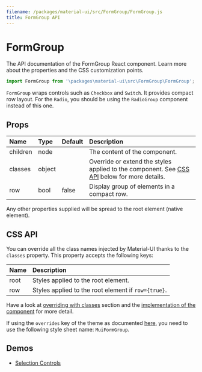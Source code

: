 ```yaml
---
filename: /packages/material-ui/src/FormGroup/FormGroup.js
title: FormGroup API
---
```


<!--- This documentation is automatically generated, do not try to edit it. -->

# FormGroup

<p class="description">The API documentation of the FormGroup React component. Learn more about the properties and the CSS customization points.</p>

```js
import FormGroup from '\packages\material-ui\src\FormGroup\FormGroup';
```

`FormGroup` wraps controls such as `Checkbox` and `Switch`.
It provides compact row layout.
For the `Radio`, you should be using the `RadioGroup` component instead of this one.

## Props

| Name | Type | Default | Description |
|:-----|:-----|:--------|:------------|
| <span class="prop-name">children</span> | <span class="prop-type">node</span> |   | The content of the component. |
| <span class="prop-name">classes</span> | <span class="prop-type">object</span> |   | Override or extend the styles applied to the component. See [CSS API](#css-api) below for more details. |
| <span class="prop-name">row</span> | <span class="prop-type">bool</span> | <span class="prop-default">false</span> | Display group of elements in a compact row. |

Any other properties supplied will be spread to the root element (native element).

## CSS API

You can override all the class names injected by Material-UI thanks to the `classes` property.
This property accepts the following keys:


| Name | Description |
|:-----|:------------|
| <span class="prop-name">root</span> | Styles applied to the root element.
| <span class="prop-name">row</span> | Styles applied to the root element if `row={true}`.

Have a look at [overriding with classes](/customization/overrides/#overriding-with-classes) section
and the [implementation of the component](https://github.com/mui-org/material-ui/tree/master/packages/material-ui/src/FormGroup/FormGroup.js)
for more detail.

If using the `overrides` key of the theme as documented
[here](/customization/themes/#customizing-all-instances-of-a-component-type),
you need to use the following style sheet name: `MuiFormGroup`.

## Demos

- [Selection Controls](/demos/selection-controls/)

